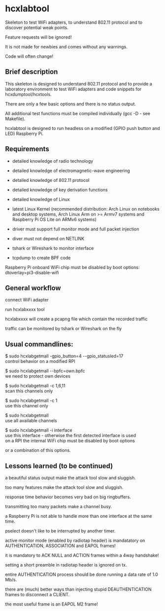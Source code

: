 hcxlabtool
==============

Skeleton to test WiFi adapters, to understand 802.11 protocol and to discover potential weak points.

Feature requests will be ignored!

It is not made for newbies and comes without any warnings.

Code will often change!


Brief description
--------------

This skeleton is designed to understand 802.11 protocol and to provide a laboratory environment to test WiFi adapters and code snippets for hcxdumptool/hcxtools.

There are only a few basic options and there is no status output.

All additional test functions must be compiled individually (gcc -D - see Makefile).

hcxlabtool is designed to run headless on a modified (GPIO push button and LED) Raspberry Pi.


Requirements
--------------

* detailed knowledge of radio technology

* detailed knowledge of electromagnetic-wave engineering

* detailed knowledge of 802.11 protocol

* detailed knowledge of key derivation functions

* detailed knowledge of Linux

* latest Linux Kernel (recommended distribution: Arch Linux on notebooks and desktop systems, Arch Linux Arm on >= Armv7 systems and Raspberry Pi OS Lite on ARMv6 systems)  

* driver must support full monitor mode and full packet injection

* diver must not depend on NETLINK

* tshark or Wireshark to monitor interface

* tcpdump to create BPF code

Raspberry Pi onboard WiFi chip must be disabled by boot options: dtoverlay=pi3-disable-wifi


General workflow
--------------

connect WiFi adapter

run hcxlabxxxx tool

hcxlabxxxx will create a pcapng file which contain the recorded traffic

traffic can be monitored by tshark or Wireshark on the fly 


Usual commandlines:
--------------

$ sudo hcxlabgetmall -gpio_button=4 --gpio_statusled=17 <br />  control behavior on a modified RPI 

$ sudo hcxlabgetmall --bpfc=own.bpfc <br /> we need to protect own devices

$ sudo hcxlabgetmall -c 1,6,11  <br /> scan this channels only

$ sudo hcxlabgetmall -c 1  <br /> use this channel only

$ sudo hcxlabgetmall  <br /> use all available channels

$ sudo hcxlabgetmall -i interface <br /> use this interface - otherwise the first detected interface is used  <br /> on a RPI the internal WiFi chip must be disabled by boot options

or a combination of this options.


Lessons learned (to be continued)
--------------

a beautiful status output make the attack tool slow and sluggish.

too many features make the attack tool slow and sluggish.

response time behavior becomes very bad on big ringbuffers.

transmitting too many packets make a channel busy.

a Raspberry Pi is not able to handle more than one interface at the same time.

pselect doesn't like to be interrupted by another timer.

active monitor mode (enabled by radiotap header) is mandatatory on AUTHENTICATION, ASSOCIATION and EAPOL frames!

it is mandatory to ACK NULL and ACTION frames within a 4way handshake!

setting a short preamble in radiotap header is ignored on tx.

entire AUTHENTICATION process should be done running a data rate of 1.0 Mb/s.

there are (much) better ways than injecting stupid DEAUTHENTICATION frames to disconnect a CLIENT. 

the most useful frame is an EAPOL M2 frame!
